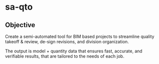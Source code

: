 # sa-qto

## Objective
Create a semi-automated tool for BIM 
based projects to streamline quality takeoff & review, de-sign
revisions, and division organization. 

The output is model + quantity data that ensures fast, accurate,
and verifiable results, that are tailored to the needs 
of each job.
